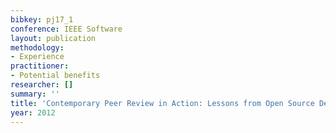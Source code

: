 ```yaml
---
bibkey: pj17_1
conference: IEEE Software
layout: publication
methodology:
- Experience
practitioner:
- Potential benefits
researcher: []
summary: ''
title: 'Contemporary Peer Review in Action: Lessons from Open Source Development'
year: 2012
---
```

